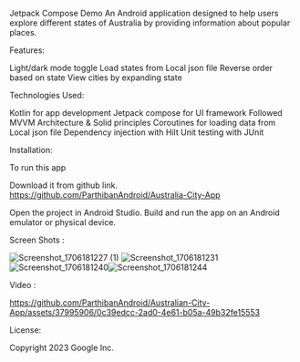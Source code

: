 Jetpack Compose Demo
An Android application designed to help users explore different states of Australia by providing information about popular places.

Features:

Light/dark mode toggle
Load states from Local json file
Reverse order based on state
View cities by expanding state

Technologies Used:

Kotlin for app development
Jetpack compose for UI framework
Followed MVVM Architecture & Solid principles
Coroutines for loading data from Local json file
Dependency injection with Hilt
Unit testing with JUnit

Installation:

To run this app

Download it from github link.
https://github.com/ParthibanAndroid/Australia-City-App

Open the project in Android Studio.
Build and run the app on an Android emulator or physical device.

Screen Shots : 

![Screenshot_1706181227 (1)](https://github.com/ParthibanAndroid/Australian-City-App/assets/37995906/d4c8bcdc-355a-45a7-afc2-942804dfc241)
![Screenshot_1706181231](https://github.com/ParthibanAndroid/Australian-City-App/assets/37995906/99889730-b3c7-464f-bf7f-a4c8ab1de284)![Screenshot_1706181240](https://github.com/ParthibanAndroid/Australian-City-App/assets/37995906/6199bacf-1ab6-4ec9-b1b1-343ed7edea03)![Screenshot_1706181244](https://github.com/ParthibanAndroid/Australian-City-App/assets/37995906/e14ebc70-25fb-470e-a01f-f2f1e27e329b)

Video : 

https://github.com/ParthibanAndroid/Australian-City-App/assets/37995906/0c39edcc-2ad0-4e61-b05a-49b32fe15553

License:

Copyright 2023 Google Inc.
